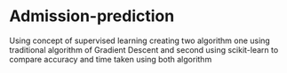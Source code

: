 # Admission-prediction
Using concept of supervised learning creating two algorithm one using traditional algorithm of Gradient Descent and second using scikit-learn to compare accuracy and time taken using both algorithm
